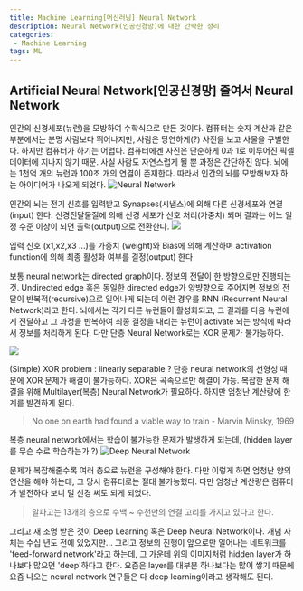```yaml
---
title: Machine Learning[머신러닝] Neural Network
description: Neural Network(인공신경망)에 대한 간략한 정리
categories:
 - Machine Learning
tags: ML
---
```


## Artificial Neural Network[인공신경망] 줄여서 Neural Network 
인간의 신경세포(뉴런)을 모방하여 수학식으로 만든 것이다. 컴퓨터는 숫자 계산과 같은 부분에서는 분명 사람보다 뛰어나지만, 사람은 당연하게(?) 사진을 보고 사물을 구별한다. 하지만 컴퓨터가 하기는 어렵다. 컴퓨터에겐 사진은 단순하게 0과 1로 이루어진 픽셀 데이터에 지나지 않기 때문.
사실 사람도 자연스럽게 될 뿐 과정은 간단하진 않다. 뇌에는 1천억 개의 뉴런과 100조 개의 연결이 존재한다. 따라서 인간의 뇌를 모방해보자 하는 아이디어가 나오게 되었다.
![](http://home.agh.edu.pl/~vlsi/AI/intro/neuron.png "Neural Network")

인간의 뇌는 전기 신호를 입력받고 Synapses(시냅스)에 의해 다른 신경세포와 연결(input) 한다. 신경전달물질에 의해 신경 세포가 신호 처리(가중치) 되며 결과는 어느 일정 수준 이상이 되면 출력(output)으로 전환한다.
![](https://qph.ec.quoracdn.net/main-qimg-7d27613d18d38805ced77b68a042d66b.webp)

입력 신호 (x1,x2,x3 ...)를 가중치 (weight)와 Bias에 의해 계산하며 activation function에 의해 최종 활성화 여부를 결정(output) 한다

보통 neural network는 directed graph이다. 정보의 전달이 한 방향으로만 진행되는 것. Undirected edge 혹은 동일한 directed edge가 양뱡향으로 주어지면 정보의 전달이 반복적(recursive)으로 일어나게 되는데 이런 경우를 RNN (Recurrent Neural Network)라고 한다. 
뇌에서는 각기 다른 뉴런들이 활성화되고, 그 결과를 다음 뉴런에게 전달하고 그 과정을 반복하여 최종 결정을 내리는 뉴런이 activate 되는 방식에 따라서 정보를 처리하게 된다. 다만 단층 Neural Network로는 XOR 문제가 불가능하다.

![](http://cfile26.uf.tistory.com/image/225F7E4B579D6C68072292)

(Simple) XOR problem : linearly separable ?
단층 neural network의 선형성 때문에 XOR 문제가 해결이 불가능하다. XOR은 곡속으로만 해결이 가능. 복잡한 문제 해결을 위해 Multilayer(복층) Neural Network가 필요하다. 하지만 엄청난 계산량에 한계를 발견하게 된다. 
> No one on earth had found a viable way to train - Marvin Minsky, 1969

복층 neural network에서는 학습이 불가능한 문제가 발생하게 되는데, (hidden layer를 무슨 수로 학습하는가 ?)
![](https://qph.ec.quoracdn.net/main-qimg-7c35987ad55173b3b76214b9112830ff "Deep Neural Network")

문제가 복잡해줄수록 여러 층으로 뉴런을 구성해야 한다. 다만 이렇게 하면 엄청난 양의 연산을 해야 하는데, 그 당시 컴퓨터로는 절대 불가능했다. 다만 엄청난 계산량은 컴퓨터가 발전하다 보니 덜 신경 써도 되게 되었다. 
>알파고는 13개의 층으로 수백 ~ 수천만의 연결 고리를 가지고 있다고 한다. 

그리고 재 조명 받은 것이 Deep Learning 혹은 Deep Neural Network이다. 개념 자체는 수십 년도 전에 있었지만... 그리고 정보의 진행이 앞으로만 일어나는 네트워크를 'feed-forward network'라고 하는데, 그 가운데 위의 이미지처럼 hidden layer가 하나보다 많으면 'deep'하다고 한다. 요즘은 layer를 대부분 하나보다는 많이 쌓기 때문에 요즘 나오는 neural network 연구들은 다 deep learning이라고 생각해도 된다. 
